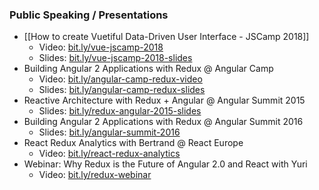 ### Public Speaking / Presentations

-   [[How to create Vuetiful Data-Driven User Interface - JSCamp 2018]]
    -   Video: [bit.ly/vue-jscamp-2018](http://bit.ly/vue-jscamp-2018)
    -   Slides: [bit.ly/vue-jscamp-2018-slides](http://bit.ly/vue-jscamp-2018-slides)
-   Building Angular 2 Applications with Redux @ Angular Camp
    -   Video: [bit.ly/angular-camp-redux-video](http://bit.ly/angular-camp-redux-video)
    -   Slides: [bit.ly/angular-camp-redux-slides](http://bit.ly/angular-camp-redux-slides)
-   Reactive Architecture with Redux + Angular @ Angular Summit 2015
    -   Slides: [bit.ly/redux-angular-2015-slides](http://bit.ly/redux-angular-2015-slides)
-   Building Angular 2 Applications with Redux @ Angular Summit 2016
    -   Slides: [bit.ly/angular-summit-2016](http://bit.ly/angular-summit-2016)
-   React Redux Analytics with Bertrand @ React Europe
    -   Video: [bit.ly/react-redux-analytics](http://bit.ly/react-redux-analytics)
-   Webinar: Why Redux is the Future of Angular 2.0 and React with Yuri
    -   Video: [bit.ly/redux-webinar](http://bit.ly/redux-webinar)